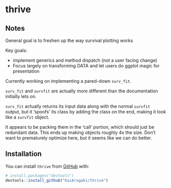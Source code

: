 
<!-- README.md is generated from README.Rmd. Please edit that file -->

# thrive

<!-- badges: start -->
<!-- badges: end -->

## Notes

General goal is to freshen up the way survival plotting works

Key goals:

- implement generics and method dispatch (not a user facing change)
- Focus largely on transforming DATA and let users do ggplot magic for
  presentation

Currently working on implementing a pared-down `surv_fit`.

`surv_fit` and `survfit` are actually more different than the
documentation initially lets on.

`surv_fit` actually returns its input data along with the normal
`survfit` output, but it ‘spoofs’ its class by adding the class on the
end, making it look like a `survfit` object.

It appears to be packing them in the ‘call’ portion, which should just
be redundant data. This ends up making objects roughly 4x the size.
Don’t want to prematurely optimize here, but it seems like we can do
better.

## Installation

You can install `thrive` from [GitHub](https://github.com/) with:

``` r
# install.packages("devtools")
devtools::install_github("KaiAragaki/thrive")
```
